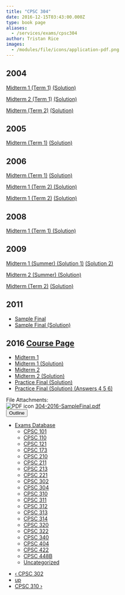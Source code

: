 ```yaml
---
title: "CPSC 304"
date: 2016-12-15T03:43:00.000Z
type: book page
aliases:
  - /services/exams/cpsc304
author: Tristan Rice
images:
  - /modules/file/icons/application-pdf.png
---
```


<div class="field field-name-body field-type-text-with-summary field-label-hidden"><div class="field-items"><div class="field-item even"><h2>2004</h2>

<p><a href="/files/exams/2004/cs304-2004-t1-midterm1.pdf">Midterm 1 (Term 1)</a> <a href="/files/exams/2004/cs304-2004-t1-midterm1-solution.pdf">(Solution)</a></p>

<p><a href="/files/exams/2004/cs304-2004-t1-midterm2.pdf">Midterm 2 (Term 1)</a> <a href="/files/exams/2004/cs304-2004-t1-midterm2-solution.pdf">(Solution)</a></p>

<p><a href="/files/exams/2004/cs304-2004-t2-midterm.pdf">Midterm (Term 2)</a> <a href="/files/exams/2004/cs304-2004-t2-midterm-solution.pdf">(Solution)</a></p>

<h2>2005</h2>

<p><a href="/files/exams/2005/cs304-2005-t1-midterm.pdf">Midterm (Term 1)</a> <a href="/files/exams/2005/cs304-2005-t1-midterm-solution.pdf">(Solution)</a></p>

<h2>2006</h2>

<p><a href="/files/exams/2006/cs304-2006-t1-midterm.pdf">Midterm (Term 1)</a> <a href="/files/exams/2006/cs304-2006-t1-midterm-solution.pdf">(Solution)</a></p>

<p><a href="/files/exams/2006/cs304-2006-t2-midterm1-solution.pdf">Midterm 1 (Term 2) (Solution)</a></p>

<p><a href="/files/exams/2006/cs304-2006-t2-midterm2.pdf">Midterm 1 (Term 2)</a> <a href="/files/exams/2006/cs304-2006-t2-midterm2-solution.pdf">(Solution)</a></p>

<h2>2008</h2>

<p><a href="/files/exams/2008/cs304-2008-t1-midterm1-solution.pdf">Midterm 1 (Term 1) (Solution)</a></p>

<h2>2009</h2>

<p><a href="/files/exams/2009/cs304-2009-s-midterm1-solution1.pdf">Midterm 1 (Summer) (Solution 1)</a> <a href="/files/exams/2009/cs304-2009-s-midterm1-solution2.pdf">(Solution 2)</a></p>

<p><a href="/files/exams/2009/cs304-2009-s-midterm2-solution.pdf">Midterm 2 (Summer) (Solution)</a></p>

<p><a href="/files/exams/2009/cs304-2009-t2-midterm.pdf">Midterm (Term 2)</a> <a href="/files/exams/2009/cs304-2009-t2-midterm-solution.pdf">(Solution)</a></p>

<h2>2011</h2>

<ul>
<li><a href="https://web.archive.org/web/20120417112004/http://www.ugrad.cs.ubc.ca/~cs304/2011W2/practice-questions/practice-final-no-answers.pdf">Sample Final</a></li>
<li><a href="https://web.archive.org/web/20120417062344/http://www.ugrad.cs.ubc.ca/~cs304/2011W2/practice-questions/practice-final-with-answers.pdf">Sample Final (Solution)</a></li>
</ul>

<h2>2016 <a href="https://web.archive.org/web/20161206040626/https://www.ugrad.cs.ubc.ca/~cs304/2016W1/practice-questions/exercises.html">Course Page</a></h2>

<ul>
<li><a href="https://ubccsss.org/files/304-2016-mt1.pdf">Midterm 1</a></li>
<li><a href="https://ubccsss.org/files/304-2016-mt1-sol.pdf">Midterm 1 (Solution)</a></li>
<li><a href="https://ubccsss.org/files/304-2016-mt2.pdf">Midterm 2</a></li>
<li><a href="https://ubccsss.org/files/304-2016-mt2-sol.pdf">Midterm 2 (Solution)</a></li>
<li><a href="https://ubccsss.org/files/304-2016-SampleFinal.pdf">Practice Final (Solution)</a></li>
<li><a href="https://ubccsss.org/files/304-2016-SampleFinalAppendixAnswers456.pdf">Practice Final (Solution) (Answers 4 5 6)</a></li>
</ul>
</div></div></div><div class="field field-name-field-file-attachments field-type-file field-label-above"><div class="field-label">File Attachments:&#xA0;</div><div class="field-items"><div class="field-item even"><span class="file"><img class="file-icon" alt="PDF icon" title="application/pdf" src="/modules/file/icons/application-pdf.png"> <a href="https://ubccsss.org/files/304-2016-SampleFinal.pdf" type="application/pdf; length=729201">304-2016-SampleFinal.pdf</a></span></div></div></div>  <div id="book-navigation-1440" class="book-navigation">
    <div class="book-toc btn-group pull-right">  <button type="button" class="btn btn-link dropdown-toggle" data-toggle="dropdown"><span class="icon glyphicon glyphicon-list" aria-hidden="true"></span> Outline <span class="caret"></span></button><ul class="dropdown-menu" role="menu"><li class="first last expanded" role="presentation"><a href="/services/exams">Exams Database</a><ul class="dropdown-menu" role="menu"><li class="first leaf" role="presentation"><a href="/services/exams/cpsc101">CPSC 101</a></li>
<li class="leaf" role="presentation"><a href="/services/exams/cpsc110">CPSC 110</a></li>
<li class="leaf" role="presentation"><a href="/services/exams/cpsc121">CPSC 121</a></li>
<li class="leaf" role="presentation"><a href="/services/exams/cpsc173">CPSC 173</a></li>
<li class="leaf" role="presentation"><a href="/services/exams/cpsc210">CPSC 210</a></li>
<li class="leaf" role="presentation"><a href="/services/exams/cpsc211">CPSC 211</a></li>
<li class="leaf" role="presentation"><a href="/services/exams/cpsc213">CPSC 213</a></li>
<li class="leaf" role="presentation"><a href="/services/exams/cpsc221">CPSC 221</a></li>
<li class="leaf" role="presentation"><a href="/services/exams/cpsc302">CPSC 302</a></li>
<li class="leaf active" role="presentation"><a href="/services/exams/cpsc304" class="active">CPSC 304</a></li>
<li class="leaf" role="presentation"><a href="/services/exams/cpsc310">CPSC 310</a></li>
<li class="leaf" role="presentation"><a href="/services/exams/cpsc311">CPSC 311 </a></li>
<li class="leaf" role="presentation"><a href="/services/exams/cpsc312">CPSC 312</a></li>
<li class="leaf" role="presentation"><a href="/services/exams/cpsc313">CPSC 313</a></li>
<li class="leaf" role="presentation"><a href="/services/exams/cpsc314">CPSC 314</a></li>
<li class="leaf" role="presentation"><a href="/services/exams/cpsc320">CPSC 320</a></li>
<li class="leaf" role="presentation"><a href="/services/exams/cpsc322">CPSC 322</a></li>
<li class="leaf" role="presentation"><a href="/services/exams/cpsc340">CPSC 340</a></li>
<li class="leaf" role="presentation"><a href="/services/exams/cpsc404">CPSC 404</a></li>
<li class="leaf" role="presentation"><a href="/services/exams/cpsc422">CPSC 422</a></li>
<li class="leaf" role="presentation"><a href="/services/exams/cpsc448B">CPSC 448B</a></li>
<li class="last leaf" role="presentation"><a href="/node/1455">Uncategorized</a></li>
</ul></li>
</ul></div>
        <ul class="pager clearfix">
              <li class="previous"><a href="/services/exams/cpsc302" class="page-previous" title="Go to previous page">&#x2039; CPSC 302</a></li>
                    <li><a href="/services/exams" class="page-up" title="Go to parent page">up</a></li>
                    <li class="next"><a href="/services/exams/cpsc310" class="page-next" title="Go to next page">CPSC 310 &#x203A;</a></li>
          </ul>
    
  </div>
    <footer>
          </footer>